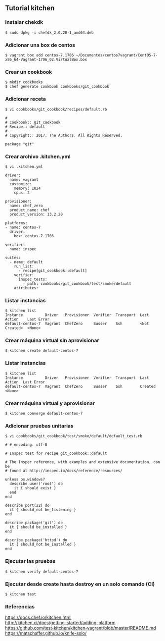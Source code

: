 ## Tutorial kitchen

### Instalar chekdk
```
$ sudo dpkg -i chefdk_2.0.28-1_amd64.deb
```

### Adicionar una box de centos
```
$ vagrant box add centos-7.1706 ~/Documentos/centos7vagrant/CentOS-7-x86_64-Vagrant-1706_02.VirtualBox.box
```

### Crear un cookbook
```
$ mkdir cookbooks
$ chef generate cookbook cookbooks/git_cookbook
```

### Adicionar receta

```
$ vi cookbooks/git_cookbook/recipes/default.rb
```

```
#
# Cookbook:: git_cookbook
# Recipe:: default
#
# Copyright:: 2017, The Authors, All Rights Reserved.

package "git"
```

### Crear archivo .kitchen.yml
```
$ vi .kitchen.yml
```

```
driver:
  name: vagrant
  customize:
    memory: 1024
    cpus: 2

provisioner:
  name: chef_zero
  product_name: chef
  product_version: 13.2.20

platforms:
- name: centos-7
  driver:
    box: centos-7.1706

verifier:
  name: inspec

suites:
  - name: default
    run_list:
      - recipe[git_cookbook::default]
    verifier:
      inspec_tests:
        - path: cookbooks/git_cookbook/test/smoke/default
    attributes:
```

### Listar instancias
```
$ kitchen list
Instance          Driver   Provisioner  Verifier  Transport  Last Action    Last Error
default-centos-7  Vagrant  ChefZero     Busser    Ssh        <Not Created>  <None>
```
### Crear máquina virtual sin aprovisionar
```
$ kitchen create default-centos-7
```

### Listar instancias
```
$ kitchen list
Instance          Driver   Provisioner  Verifier  Transport  Last Action  Last Error
default-centos-7  Vagrant  ChefZero     Busser    Ssh        Created      <None>
```

### Crear máquina virtual y aprovisionar
```
$ kitchen converge default-centos-7
```

### Adicionar pruebas unitarias
```
$ vi cookbooks/git_cookbook/test/smoke/default/default_test.rb
```

```
# # encoding: utf-8

# Inspec test for recipe git_cookbook::default

# The Inspec reference, with examples and extensive documentation, can be
# found at http://inspec.io/docs/reference/resources/

unless os.windows?
  describe user('root') do
    it { should exist }
  end
end

describe port(22) do
  it { should_not be_listening }
end

describe package('git') do
  it { should be_installed }
end

describe package('httpd') do
  it { should_not be_installed }
end
```

### Ejecutar las pruebas
```
$ kitchen verify default-centos-7
```

### Ejecutar desde create hasta destroy en un solo comando (CI)
```
$ kitchen test
```

### Referencias
https://docs.chef.io/kitchen.html  
http://kitchen.ci/docs/getting-started/adding-platform  
https://github.com/test-kitchen/kitchen-vagrant/blob/master/README.md  
https://matschaffer.github.io/knife-solo/
